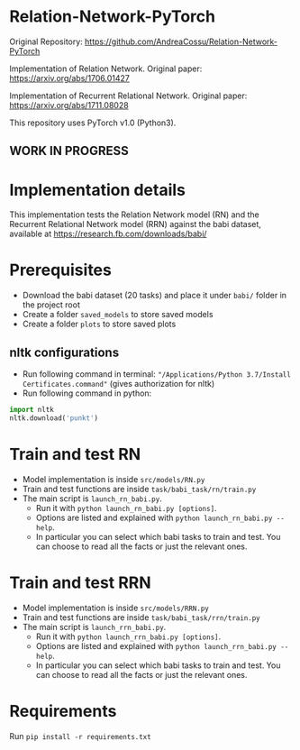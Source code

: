# Relation-Network-PyTorch

Original Repository: https://github.com/AndreaCossu/Relation-Network-PyTorch

Implementation of Relation Network. Original paper: https://arxiv.org/abs/1706.01427

Implementation of Recurrent Relational Network. Original paper: https://arxiv.org/abs/1711.08028

This repository uses PyTorch v1.0 (Python3).

## WORK IN PROGRESS

# Implementation details
This implementation tests the Relation Network model (RN) and the Recurrent Relational Network model (RRN) against the babi dataset, available at https://research.fb.com/downloads/babi/

# Prerequisites
* Download the babi dataset (20 tasks) and place it under `babi/` folder in the project root
* Create a folder `saved_models` to store saved models
* Create a folder `plots` to store saved plots

## nltk configurations
* Run following command in terminal: `"/Applications/Python 3.7/Install Certificates.command"`
(gives authorization for nltk)
* Run following command in python:
```python
import nltk
nltk.download('punkt')
```


# Train and test RN
* Model implementation is inside `src/models/RN.py`
* Train and test functions are inside `task/babi_task/rn/train.py`
* The main script is `launch_rn_babi.py`.
  * Run it with `python launch_rn_babi.py [options]`.
  * Options are listed and explained with `python launch_rn_babi.py --help`.
  * In particular you can select which babi tasks to train and test. You can choose to read all the facts or just the relevant ones.

# Train and test RRN
* Model implementation is inside `src/models/RRN.py`
* Train and test functions are inside `task/babi_task/rrn/train.py`
* The main script is `launch_rrn_babi.py`.
  * Run it with `python launch_rrn_babi.py [options]`.
  * Options are listed and explained with `python launch_rrn_babi.py --help`.
  * In particular you can select which babi tasks to train and test. You can choose to read all the facts or just the relevant ones.

# Requirements
Run `pip install -r requirements.txt`
